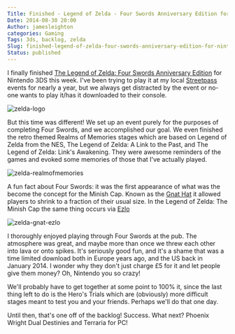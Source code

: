 ```yaml
---
Title: Finished - Legend of Zelda - Four Swords Anniversary Edition for Nintendo 3DS
Date: 2014-08-30 20:00
Author: jamesleighton
categories: Gaming
Tags: 3ds, backlog, zelda
Slug: finished-legend-of-zelda-four-swords-anniversary-edition-for-nintendo-3ds
Status: published
---
```


I finally finished [The Legend of Zelda: Four Swords Anniversary Edition](http://zelda.com/fourswordsanniversary/ "The Legend of Zelda: Four Swords Anniversary Edition") for Nintendo 3DS this week. I've been trying to play it at my local [Streetpass](http://www.streetpassnorthwales.co.uk/ "StreetPass North Wales") events for nearly a year, but we always get distracted by the event or no-one wants to play it/has it downloaded to their console.

![zelda-logo](https://jamesleighton.files.wordpress.com/2016/11/zelda-logo.png)

But this time was different! We set up an event purely for the purposes of completing Four Swords, and we accomplished our goal. We even finished the retro themed Realms of Memories stages which are based on Legend of Zelda from the NES, The Legend of Zelda: A Link to the Past, and The Legend of Zelda: Link's Awakening. They were awesome reminders of the games and evoked some memories of those that I've actually played.

![zelda-realmofmemories](https://jamesleighton.files.wordpress.com/2016/11/zelda-realmofmemori)

A fun fact about Four Swords: it was the first appearance of what was the become the concept for the Minish Cap. Known as the [Gnat Hat](http://zelda.wikia.com/wiki/Gnat_Hat "Gnat Hat") it allowed players to shrink to a fraction of their usual size. In the Legend of Zelda: The Minish Cap the same thing occurs via [Ezlo](http://zelda.wikia.com/wiki/Ezlo)

![zelda-gnat-ezlo](https://jamesleighton.files.wordpress.com/2016/11/zelda-gnat-ezlo.png)

I thoroughly enjoyed playing through Four Swords at the pub. The atmosphere was great, and maybe more than once we threw each other into lava or onto spikes. It's seriously good fun, and it's a shame that was a time limited download both in Europe years ago, and the US back in January 2014. I wonder why they don't just charge £5 for it and let people give them money? Oh, Nintendo you so crazy!

We'll probably have to get together at some point to 100% it, since the last thing left to do is the Hero's Trials which are (obviously) more difficult stages meant to test you and your friends. Perhaps we'll do that one day.

Until then, that's one off of the backlog! Success. What next? Phoenix Wright Dual Destinies and Terraria for PC!
